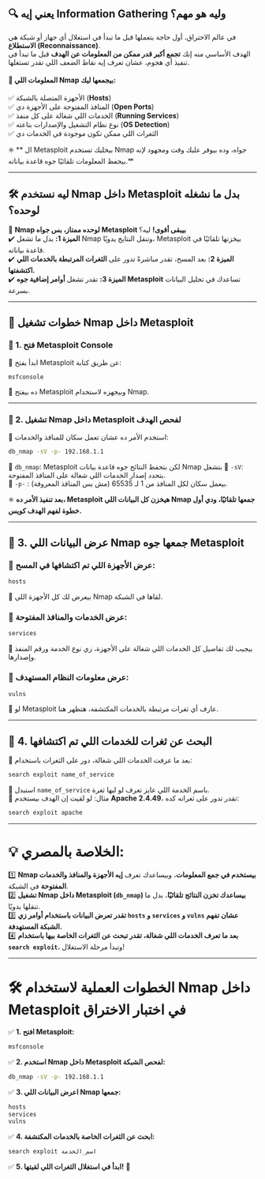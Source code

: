 

## **🔍 يعني إيه Information Gathering وليه هو مهم؟**

في عالم الاختراق، أول حاجة بتعملها قبل ما تبدأ في استغلال أي جهاز أو شبكة هي **الاستطلاع (Reconnaissance)**.  
الهدف الأساسي منه إنك **تجمع أكبر قدر ممكن من المعلومات عن الهدف** قبل ما تبدأ في تنفيذ أي هجوم، عشان تعرف إيه نقاط الضعف اللي تقدر تستغلها.

#### **🧐 المعلومات اللي Nmap بيجمعها ليك:**

✅ الأجهزة المتصلة بالشبكة (**Hosts**)  
✅ المنافذ المفتوحة على الأجهزة دي (**Open Ports**)  
✅ الخدمات اللي شغالة على كل منفذ (**Running Services**)  
✅ نوع نظام التشغيل والإصدارات بتاعته (**OS Detection**)  
✅ الثغرات اللي ممكن تكون موجودة في الخدمات دي

✳️ ** ال Metasploit بيخليك تستخدم Nmap جواه، وده بيوفر عليك وقت ومجهود لإنه بيحفظ المعلومات تلقائيًا جوه قاعدة بياناته.**

---

## **🛠️ ليه نستخدم Nmap داخل Metasploit بدل ما نشغله لوحده؟**

📌 **Nmap لوحده ممتاز، بس جواه Metasploit بيبقى أقوى!** ليه؟  
✔️ **الميزة 1:** بدل ما تشغل Nmap وتنقل النتايج يدويًا، Metasploit بيخزنها تلقائيًا في قاعدة بياناته.  
✔️ **الميزة 2:** بعد المسح، تقدر مباشرةً تدور على **الثغرات المرتبطة بالخدمات اللي اكتشفتها.**  
✔️ **الميزة 3:** تقدر تشغل **أوامر إضافية جوه Metasploit** تساعدك في تحليل البيانات بسرعة.

---

## **🎯 خطوات تشغيل Nmap داخل Metasploit**

### **🚀 1. فتح Metasploit Console**

📌 ابدأ بفتح Metasploit عن طريق كتابة:

```bash
msfconsole
```

🔹 ده بيفتح Metasploit وبيجهزه لاستخدام Nmap.

---

### **🚀 2. تشغيل Nmap داخل Metasploit لفحص الهدف**

📌 استخدم الأمر ده عشان تعمل سكان للمنافذ والخدمات:

```bash
db_nmap -sV -p- 192.168.1.1
```

🔹 `db_nmap`: Metasploit لكن بتحفظ النتائج جوه قاعدة بيانات Nmap بتشغل 
🔹 `-sV`: بتحدد إصدار الخدمات اللي شغالة على المنافذ المفتوحة.  
🔹 `-p-` : بيعمل سكان لكل المنافذ من 1 لـ 65535 (مش بس المنافذ المعروفة).

✳️ **بعد تنفيذ الأمر ده، Metasploit هيخزن كل البيانات اللي Nmap جمعها تلقائيًا، ودي أول خطوة لفهم الهدف كويس.**

---

## **🚀 3. عرض البيانات اللي Nmap جمعها جوه Metasploit**

### 📌 **عرض الأجهزة اللي تم اكتشافها في المسح:**

```bash
hosts
```

🔹 بيعرض لك كل الأجهزة اللي Nmap لقاها في الشبكة.

### 📌 **عرض الخدمات والمنافذ المفتوحة:**

```bash
services
```

🔹 بيجيب لك تفاصيل كل الخدمات اللي شغالة على الأجهزة، زي نوع الخدمة ورقم المنفذ وإصدارها.

### 📌 **عرض معلومات النظام المستهدف:**

```bash
vulns
```

🔹 لو Metasploit عارف أي ثغرات مرتبطة بالخدمات المكتشفة، هتظهر هنا.

---

## **🚀 4. البحث عن ثغرات للخدمات اللي تم اكتشافها**

📌 بعد ما عرفت الخدمات اللي شغالة، دور على الثغرات باستخدام:

```bash
search exploit name_of_service
```

🔹 استبدل `name_of_service` باسم الخدمة اللي عايز تعرف لو ليها ثغرة.  
🔹 مثال: لو لقيت إن الهدف بيستخدم **Apache 2.4.49**، تقدر تدور على ثغراته كده:

```bash
search exploit apache
```

---

# **💡 الخلاصة بالمصري:**

1️⃣ **Nmap بيستخدم في جمع المعلومات**، وبيساعدك تعرف **إيه الأجهزة والمنافذ والخدمات المفتوحة** في الشبكة.  
2️⃣ **تشغيل Nmap داخل Metasploit (`db_nmap`) بيساعدك تخزن النتائج تلقائيًا**، بدل ما تنقلها يدويًا.  
3️⃣ **تقدر تعرض البيانات باستخدام أوامر زي `hosts` و `services` و `vulns` عشان تفهم الشبكة المستهدفة.**  
4️⃣ **بعد ما تعرف الخدمات اللي شغالة، تقدر تبحث عن الثغرات الخاصة بيها باستخدام `search exploit`**، وتبدأ مرحلة الاستغلال!

---

# **🛠️ الخطوات العملية لاستخدام Nmap داخل Metasploit في اختبار الاختراق**

✅ **1. افتح Metasploit:**

```bash
msfconsole
```

✅ **2. استخدم Nmap داخل Metasploit لفحص الشبكة:**

```bash
db_nmap -sV -p- 192.168.1.1
```

✅ **3. اعرض البيانات اللي Nmap جمعها:**

```bash
hosts
services
vulns
```

✅ **4. ابحث عن الثغرات الخاصة بالخدمات المكتشفة:**

```bash
search exploit اسم_الخدمة
```

✅ **5. ابدأ في استغلال الثغرات اللي لقيتها!** 🎯